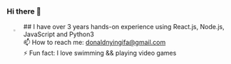 ### Hi there 👋

<!--
**donaldnyingifa/donaldnyingifa** is a ✨ _special_ ✨ repository because its `README.md` (this file) appears on your GitHub profile.

Here are some ideas to get you started:

- 🔭 I’m currently working on ...
- 🌱 I’m currently learning ...
- 👯 I’m looking to collaborate on ...
- 🤔 I’m looking for help with ...
- 💬 Ask me about ...
- 📫 How to reach me: ...
- 😄 Pronouns: ...
- ⚡ Fun fact: ...
-->

<img src="https://user-images.githubusercontent.com/15665014/136378828-f8cddda6-9a4d-4ea7-99f7-6c30f9fe652a.png" style="float:left;margin:15px;" width="1.5%"/> ## I have over 3 years hands-on experience using React.js, Node.js, JavaScript and Python3 <br>
📫 How to reach me: donaldnyingifa@gmail.com <br>
⚡ Fun fact: I love swimming && playing video games



